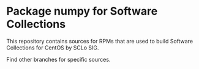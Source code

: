 # Package numpy for Software Collections

This repository contains sources for RPMs that are used
to build Software Collections for CentOS by SCLo SIG.

Find other branches for specific sources.
